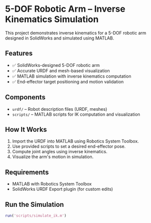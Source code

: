 # 5-DOF Robotic Arm – Inverse Kinematics Simulation

This project demonstrates inverse kinematics for a 5-DOF robotic arm designed in SolidWorks and simulated using MATLAB.

## Features
- ✅ SolidWorks-designed 5-DOF robotic arm
- ✅ Accurate URDF and mesh-based visualization
- ✅ MATLAB simulation with inverse kinematics computation
- ✅ End-effector target positioning and motion validation

## Components
- `urdf/` – Robot description files (URDF, meshes)
- `scripts/` – MATLAB scripts for IK computation and visualization

## How It Works
1. Import the URDF into MATLAB using Robotics System Toolbox.
2. Use provided scripts to set a desired end-effector pose.
3. Compute joint angles using inverse kinematics.
4. Visualize the arm's motion in simulation.

## Requirements
- MATLAB with Robotics System Toolbox
- SolidWorks URDF Export plugin (for custom edits)

## Run the Simulation
```matlab
run('scripts/simulate_ik.m')
